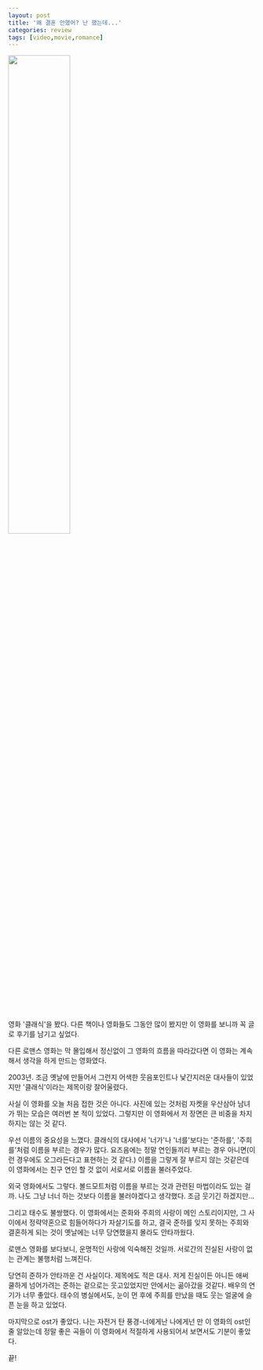 ```yaml
---
layout: post
title: '왜 결혼 안했어? 난 했는데...'
categories: review
tags: [video,movie,romance]
---
```


<img src="https://search.pstatic.net/common/?src=http%3A%2F%2Fblogfiles.naver.net%2FMjAyMDAzMDZfMTE1%2FMDAxNTgzNTAyNzIxMjc3.snFflGWVl0cK_-6135PXGERrqSvyF98SuOafhbTHJ_8g.YHMU8ZNRKy8RI81iPH5Jt8wfZj8zJMHlIdqRgh5bs5kg.PNG.coconut1166%2F1.png&type=sc960_832" style="width: 50%; height: auto;">

영화 '클래식'을 봤다. 다른 책이나 영화들도 그동안 많이 봤지만 이 영화를 보니까 꼭 글로 후기를 남기고 싶었다.

다른 로맨스 영화는 막 몰입해서 정신없이 그 영화의 흐름을 따라갔다면 이 영화는 계속해서 생각을 하게 만드는 영화였다.

2003년. 조금 옛날에 만들어서 그런지 어색한 웃음포인트나 낯간지러운 대사들이 있었지만 '클래식'이라는 제목이랑 잘어울렸다.

사실 이 영화를 오늘 처음 접한 것은 아니다. 사진에 있는 것처럼 자켓을 우산삼아 남녀가 뛰는 모습은 여러번 본 적이 있었다. 그렇지만 이 영화에서 저 장면은 큰 비중을 차지하지는 않는 것 같다.

우선 이름의 중요성을 느꼈다. 클래식의 대사에서 '너가'나 '너를'보다는 '준하를', '주희를'처럼 이름을 부르는 경우가 많다. 요즈음에는 정말 연인들끼리 부르는 경우 아니면(이런 경우에도 오그라든다고 표현하는 것 같다.) 이름을 그렇게 잘 부르지 않는 것같은데 이 영화에서는 친구 연인 할 것 없이 서로서로 이름을 불러주었다.

외국 영화에서도 그렇다. 볼드모트처럼 이름을 부르는 것과 관련된 마법이라도 있는 걸까. 나도 그냥 너너 하는 것보다 이름을 불러야겠다고 생각했다. 조금 웃기긴 하겠지만...

그리고 태수도 불쌍했다. 이 영화에서는 준화와 주희의 사랑이 메인 스토리이지만, 그 사이에서 정략약혼으로 힘들어하다가 자살기도를 하고, 결국 준하를 잊지 못하는 주희와 결혼하게 되는 것이 옛날에는 너무 당연했을지 몰라도 안타까웠다.

로맨스 영화를 보다보니, 운명적인 사랑에 익숙해진 것일까. 서로간의 진실된 사랑이 없는 관계는 불행처럼 느껴진다.

당연히 준하가 안타까운 건 사실이다. 제목에도 적은 대사. 저게 진실이든 아니든 애써 쿨하게 넘어가려는 준하는 겉으로는 웃고있었지만 안에서는 곪아갔을 것같다. 배우의 연기가 너무 좋았다. 태수의 병실에서도, 눈이 먼 후에 주희를 만났을 때도 웃는 얼굴에 슬픈 눈을 하고 있었다.

마지막으로 ost가 좋았다. 나는 자전거 탄 풍경-너에게난 나에게넌 만 이 영화의 ost인줄 알았는데 정말 좋은 곡들이 이 영화에서 적절하게 사용되어서 보면서도 기분이 좋았다.

끝!
